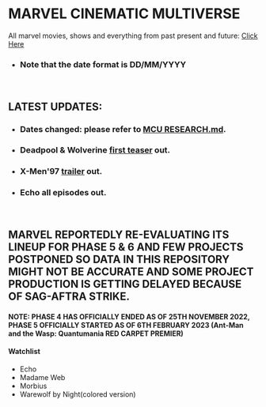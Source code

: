 # MARVEL CINEMATIC MULTIVERSE

All marvel movies, shows and everything from past present and future: [Click Here](https://github.com/gunjan1909/marvel/blob/main/MCU%20RESEARCH.md)

- ### Note that the date format is DD/MM/YYYY

<br/>

## LATEST UPDATES:

- ### Dates changed: please refer to [MCU RESEARCH.md](./MCU%20RESEARCH.md).
- ### Deadpool & Wolverine [first teaser](https://youtu.be/uJMCNJP2ipI?feature=shared) out.
- ### X-Men'97 [trailer](https://youtu.be/pv3Ss8o9gGQ?feature=shared) out.
- ### Echo all episodes out.

<br/>

## MARVEL REPORTEDLY RE-EVALUATING ITS LINEUP FOR PHASE 5 & 6 AND FEW PROJECTS POSTPONED SO DATA IN THIS REPOSITORY MIGHT NOT BE ACCURATE AND SOME PROJECT PRODUCTION IS GETTING DELAYED BECAUSE OF SAG-AFTRA STRIKE.

#### NOTE: PHASE 4 HAS OFFICIALLY ENDED AS OF 25TH NOVEMBER 2022, PHASE 5 OFFICIALLY STARTED AS OF 6TH FEBRUARY 2023 (Ant-Man and the Wasp: Quantumania RED CARPET PREMIER)

#### Watchlist

- Echo
- Madame Web
- Morbius
- Warewolf by Night(colored version)
